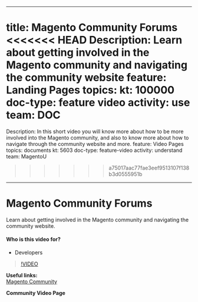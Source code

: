 
---
title: Magento Community Forums
<<<<<<< HEAD
Description: Learn about getting involved in the Magento community and navigating the community website
feature: Landing Pages
topics:
kt: 100000
doc-type: feature video
activity: use
team: DOC
=======
Description: In this short video you will know more about how to be more involved into the Magento community, and also to know more about how to navigate through the community website and more. 
feature: Video Pages
topics: documents
kt: 5603
doc-type: feature-video
activity: understand
team: MagentoU
>>>>>>> a75017aac77fae3eef9513107f138b3d0555951b
---
# Magento Community Forums

Learn about getting involved in the Magento community and navigating the community website.

#### Who is this video for?
* Developers

>[!VIDEO](https://video.tv.adobe.com/v/35815)

**Useful links:**
<br/>
[Magento Community](https://community.magento.com/)

**Community Video Page**